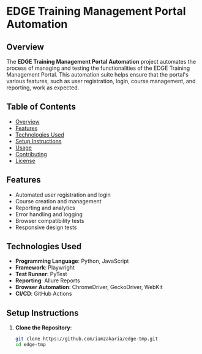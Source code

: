 # EDGE Training Management Portal Automation

## Overview
The **EDGE Training Management Portal Automation** project automates the process of managing and testing the functionalities of the EDGE Training Management Portal. This automation suite helps ensure that the portal's various features, such as user registration, login, course management, and reporting, work as expected.

## Table of Contents
- [Overview](#overview)
- [Features](#features)
- [Technologies Used](#technologies-used)
- [Setup Instructions](#setup-instructions)
- [Usage](#usage)
- [Contributing](#contributing)
- [License](#license)

## Features
- Automated user registration and login
- Course creation and management
- Reporting and analytics
- Error handling and logging
- Browser compatibility tests
- Responsive design tests

## Technologies Used
- **Programming Language**: Python, JavaScript
- **Framework**: Playwright
- **Test Runner**: PyTest
- **Reporting**: Allure Reports
- **Browser Automation**: ChromeDriver, GeckoDriver, WebKit
- **CI/CD**: GitHub Actions

## Setup Instructions
1. **Clone the Repository**:
   ```bash
   git clone https://github.com/iamzakaria/edge-tmp.git
   cd edge-tmp
